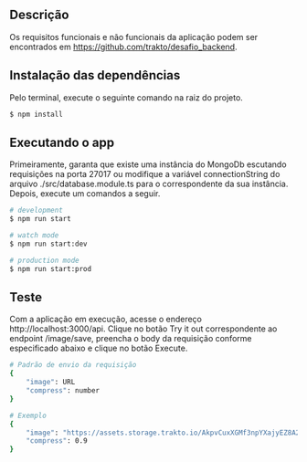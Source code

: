 ## Descrição

Os requisitos funcionais e não funcionais da aplicação podem ser encontrados em https://github.com/trakto/desafio_backend.

## Instalação das dependências

Pelo terminal, execute o seguinte comando na raiz do projeto.

```bash
$ npm install
```

## Executando o app

Primeiramente, garanta que existe uma instância do MongoDb escutando requisições na porta 27017 ou modifique a variável connectionString do arquivo ./src/database.module.ts para o correspondente da sua instância. Depois, execute um comandos a seguir.

```bash
# development
$ npm run start

# watch mode
$ npm run start:dev

# production mode
$ npm run start:prod
```

## Teste

Com a aplicação em execução, acesse o endereço http://localhost:3000/api. Clique no botão Try it out correspondente ao endpoint /image/save, preencha o body da requisição conforme especificado abaixo e clique no botão Execute.

```bash
# Padrão de envio da requisição
{
    "image": URL
    "compress": number
}

# Exemplo
{
    "image": "https://assets.storage.trakto.io/AkpvCuxXGMf3npYXajyEZ8A2APn2/0e406885-9d03-4c72-bd92-c6411fbe5c49.jpeg",
    "compress": 0.9
}
```
